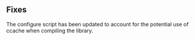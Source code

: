 ## Fixes

The configure script has been updated to account for the potential use of ccache when compiling the library.